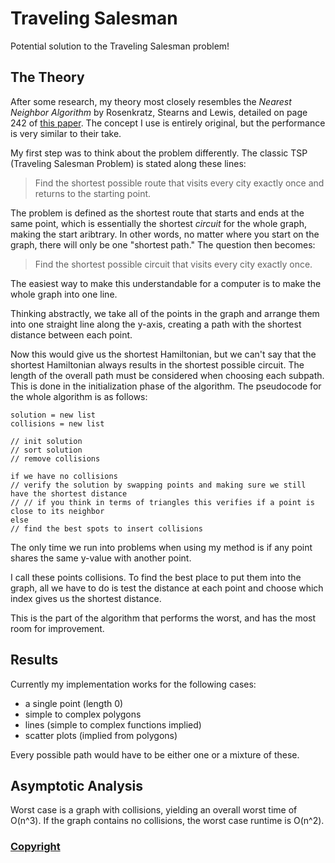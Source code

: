 # Traveling Salesman
Potential solution to the Traveling Salesman problem!

## The Theory

After some research, my theory most closely resembles the _Nearest Neighbor Algorithm_ by Rosenkratz, Stearns and Lewis, detailed on page 242 of [this paper](https://www.sciencedirect.com/science/article/pii/037722179290138Y).
The concept I use is entirely original, but the performance is very similar to their take.

My first step was to think about the problem differently. The classic TSP (Traveling Salesman Problem) is stated along these lines:

> Find the shortest possible route that visits every city exactly once and returns to the starting point.

The problem is defined as the shortest route that starts and ends at the same point, which is essentially the shortest _circuit_ for the whole graph, making the start aribtrary.
In other words, no matter where you start on the graph, there will only be one "shortest path."
The question then becomes:

> Find the shortest possible circuit that visits every city exactly once.

The easiest way to make this understandable for a computer is to make the whole graph into one line.

Thinking abstractly, we take all of the points in the graph and arrange them into one straight line along the y-axis, creating a path with the shortest distance between each point.

Now this would give us the shortest Hamiltonian, but we can't say that the shortest Hamiltonian always results in the shortest possible circuit.
The length of the overall path must be considered when choosing each subpath.
This is done in the initialization phase of the algorithm.
The pseudocode for the whole algorithm is as follows:

    solution = new list
    collisions = new list
    
    // init solution
    // sort solution
    // remove collisions
    
    if we have no collisions
    // verify the solution by swapping points and making sure we still have the shortest distance
    // // if you think in terms of triangles this verifies if a point is close to its neighbor
    else
    // find the best spots to insert collisions

The only time we run into problems when using my method is if any point shares the same y-value with another point.

I call these points collisions. To find the best place to put them into the graph, all we have to do is test the distance at each point and choose which index gives us the shortest distance.

This is the part of the algorithm that performs the worst, and has the most room for improvement.

## Results

Currently my implementation works for the following cases:

 - a single point (length 0)
 - simple to complex polygons
 - lines (simple to complex functions implied)
 - scatter plots (implied from polygons)

Every possible path would have to be either one or a mixture of these.

## Asymptotic Analysis

Worst case is a graph with collisions, yielding an overall worst time of O(n^3).
If the graph contains no collisions, the worst case runtime is O(n^2).

### [Copyright](https://www.infoworld.com/article/2615869/open-source-software/github-needs-to-take-open-source-seriously.html)
